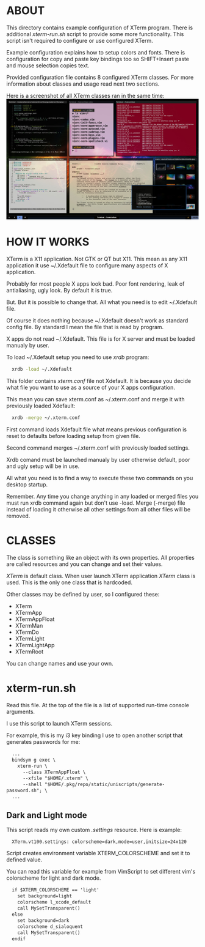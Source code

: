 # ABOUT

  This directory contains example configuration of XTerm program.
  There is additional *xterm-run.sh* script to provide some more
  functionality. This script isn't required to configure or use 
  configured XTerm.

  Example configuration explains how to setup colors and fonts.
  There is configuration for copy and paste key bindings too
  so SHIFT+Insert paste and mouse selection copies text.

  Provided configuration file contains 8 configured XTerm classes.
  For more information about classes and usage read next two sections.

  Here is a screenshot of all XTerm classes ran in the same time:
  ![screenshot](https://github.com/WikanGita/Education-Examples/blob/main/XTerm/screenshot.jpg)

# HOW IT WORKS

  XTerm is a X11 application. Not GTK or QT but X11.
  This mean as any X11 application it use ~/.Xdefault
  file to configure many aspects of X application.

  Probably for most people X apps look bad. Poor font rendering,
  leak of antialiasing, ugly look. By default it is true.

  But. But it is possible to change that. All what you need
  is to edit ~/.Xdefault file.

  Of course it does nothing because ~/.Xdefault doesn't work
  as standard config file. By standard I mean the file that is read
  by program.

  X apps do not read ~/.Xdefault. This file is for X server and must
  be loaded manualy by user.

  To load ~/.Xdefault setup you need to use *xrdb* program:

  ```sh
    xrdb -load ~/.Xdefault
  ```

  This folder contains *xterm.conf* file not Xdefault. It is
  because you decide what file you want to use as a source
  of your X apps configuration.

  This mean you can save xterm.conf as ~/.xterm.conf and merge
  it with previously loaded Xdefault:

  ```sh
    xrdb -merge ~/.xterm.conf
  ```

  First command loads Xdefault file what means previous
  configuration is reset to defaults before loading setup from 
  given file.

  Second command merges ~/.xterm.conf with previously loaded
  settings.

  Xrdb comand must be launched manualy by user otherwise default,
  poor and ugly setup will be in use. 

  All what you need is to find a way to execute these two commands
  on you desktop startup.

  Remember. Any time you change anything in any loaded or merged
  files you must run xrdb command again but don't use -load.
  Merge (-merge) file instead of loading it otherwise all other
  settings from all other files will be removed.

# CLASSES

  The class is something like an object with its own properties.
  All properties are called resources and you can change and set
  their values.

  *XTerm* is default class. When user launch XTerm application
  *XTerm* class is used. This is the only one class that is hardcoded.

  Other classes may be defined by user, so I configured these:
  - XTerm
  - XTermApp
  - XTermAppFloat
  - XTermMan
  - XTermDo
  - XTermLight
  - XTermLightApp
  - XTermRoot

  You can change names and use your own.

# xterm-run.sh

  Read this file. At the top of the file is a list of supported
  run-time console arguments.

  I use this script to launch XTerm sessions.

  For example, this is my i3 key binding I use to open another
  script that generates passwords for me:

  ```
    ...
    bindsym g exec \
      xterm-run \
        --class XTermAppFloat \
        --xfile "$HOME/.xterm" \
        --shell "$HOME/.pkg/repo/static/uniscripts/generate-password.sh"; \
    ...
  ```

  ## Dark and Light mode

  This script reads my own custom *.settings* resource.
  Here is example:

  ```
    XTerm.vt100.settings: colorscheme=dark,mode=user,initsize=24x120
  ```

  Script creates environment variable XTERM_COLORSCHEME and set it
  to defined value.

  You can read this variable for example from VimScript to set
  different vim's colorscheme for light and dark mode.

  ```vim
    if $XTERM_COLORSCHEME == 'light'
      set background=light
      colorscheme l_xcode_default
      call MySetTransparent()
    else
      set background=dark
      colorscheme d_sialoquent
      call MySetTransparent()
    endif
  ```
